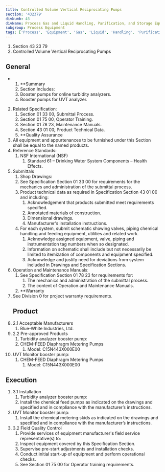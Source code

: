 ```yaml
---
title: Controlled Volume Vertical Reciprocating Pumps
section: '432379'
divNumb: 43
divName: Process Gas and Liquid Handling, Purification, and Storage Equipment
subgroup: Process Equipment
tags: ['Process', 'Equipment', 'Gas', 'Liquid', 'Handling', 'Purification', 'Storage', 'Controlled', 'Volume', 'Vertical', 'Reciprocating', 'Pumps']
---
```


   1. Section 43 23 79
   1. Controlled Volume Vertical Reciprocating Pumps

## General


* 
	1. **Summary
   1. Section Includes:
	1. Booster pumps for online turbidity analyzers.
	2. Booster pumps for UVT analyzer.
2. Related Specification:
	1. Section 01 33 00, Submittal Process.
	2. Section 01 75 00, Operator Training.
	3. Section 01 78 23, Maintenance Manuals.
	4. Section 43 01 00, Product Technical Data.
	5. **Quality Assurance
3. All equipment and appurtenances to be furnished under this Section shall be equal to the named products.
4. Reference Standards:
	1. NSF International (NSF)
		1. Standard 61 – Drinking Water System Components – Health Effects.
3. Submittals
   1. Shop Drawings:
	1. See Specification Section 01 33 00 for requirements for the mechanics and administration of the submittal process.
	2. Product technical data as required in Specification Section 43 01 00 and including:
		1. Acknowledgement that products submitted meet requirements specified.
		2. Annotated materials of construction.
		3. Dimensional drawings.
		4. Manufacturer's installation instructions.
	3. For each system, submit schematic showing valves, piping chemical handling and feeding equipment, utilities and related work.
		1. Acknowledge assigned equipment, valve, piping and instrumentation tag numbers when so designated.
		2. Information on schematic shall include but not necessarily be limited to itemization of components and equipment specified.
		3. Acknowledge and justify need for deviations from system included in Drawings and Specification Sections.
2. Operation and Maintenance Manuals:
	1. See Specification Section 01 78 23 for requirements for:
		1. The mechanics and administration of the submittal process.
		2. The content of Operation and Maintenance Manuals.
	2. **Warranty
3. See Division 0 for project warranty requirements.
   ## Product
1. 2.1 Acceptable Manufacturers
   1. Blue-White Industries, Ltd.
1. 2.2 Pre-approved Products
   1. Turbidity analyzer booster pump:
	1. CHEM-FEED Diaphragm Metering Pumps
		1. Model: C15N443X000E00
2. UVT Monitor booster pump:
	1. CHEM-FEED Diaphragm Metering Pumps
		1. Model: C15N443X000E00


## Execution

1. 3.1 Installation
   1. Turbidity analyzer booster pump:
	1. Install the chemical feed pumps as indicated on the drawings and specified and in compliance with the manufacturer’s instructions.
2. UVT Monitor booster pump:
	1. Install the chemical metering skids as indicated on the drawings and specified and in compliance with the manufacturer’s instructions.
1. 3.2 Field Quality Control
   1. Provide services of equipment manufacturer's field service representative(s) to:
	1. Inspect equipment covered by this Specification Section.
	2. Supervise pre-start adjustments and installation checks.
	3. Conduct initial start-up of equipment and perform operational checks.
	4. See Section 01 75 00 for Operator training requirements.

